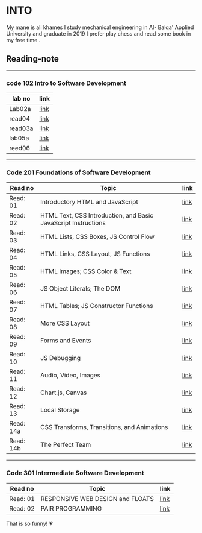 # INTO

My mane is ali khames I study mechanical engineering in Al- Balqa' Applied University and graduate in 2019 I prefer play chess and read some book in my free time .

## Reading-note

--------------------------
### code 102 Intro to Software Development

lab no  | link
-----   |-----
Lab02a  | [link](102/lab02a)
read04  | [ link](102/js.md)
read03a | [link](102/read03a.html) 
lab05a  | [link](102/Read05.md)
reed06  | [link](102/reed06.md)

-------------------------------
### Code 201 Foundations of Software Development


Read no   | Topic                                                          |link
-----     |-----                                                           |-----
Read: 01  | Introductory HTML and JavaScript                               |[link](201/read01.md)
Read: 02  | HTML Text, CSS Introduction, and Basic JavaScript Instructions |[link](201/read02.md)
Read: 03  |HTML Lists, CSS Boxes, JS Control Flow                          |[link](201/read03.md)
Read: 04  | HTML Links, CSS Layout, JS Functions                           |[link](201/read04.md)
Read: 05  | HTML Images; CSS Color & Text                                  |[link](201/read05.md)
Read: 06  | JS Object Literals; The DOM	                                   |[link](201/read06.md)
Read: 07  | HTML Tables; JS Constructor Functions	                         |[link](201/read07.md)
Read: 08  | More CSS Layout                                                |[link](201/read08.md)
Read: 09  | Forms and Events                                               |[link](201/read09.md)
Read: 10  | JS Debugging                                                   |[link](201/read10.md) 
Read: 11  | Audio, Video, Images                                           |[link](201/read11.md)
Read: 12  | Chart.js, Canvas                                               |[link](201/read12.md)
Read: 13  | Local Storage                                                  |[link](201/read13.md)
Read: 14a | CSS Transforms, Transitions, and Animations                    |[link](201/read14a.md)
Read: 14b | The Perfect Team                                               |[link](201/read14b.md)


-------------------------------
### Code 301  Intermediate Software Development


Read no   | Topic                                                          |link
-----     |-----                                                           |-----
Read: 01  | RESPONSIVE WEB DESIGN and FLOATS                              |[link](read01.md)
Read: 02  | PAIR PROGRAMMING                                              |[link](read02.md)
                                                                         

That is so funny! :heartpulse:
